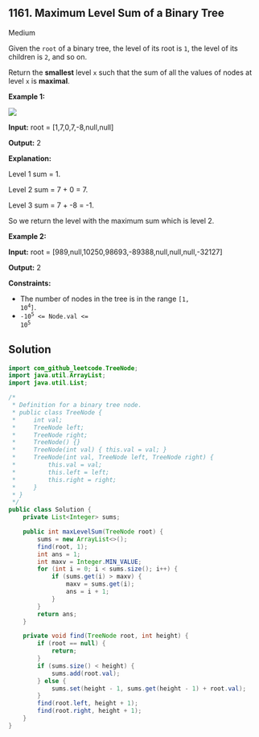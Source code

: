 ## 1161\. Maximum Level Sum of a Binary Tree

Medium

Given the `root` of a binary tree, the level of its root is `1`, the level of its children is `2`, and so on.

Return the **smallest** level `x` such that the sum of all the values of nodes at level `x` is **maximal**.

**Example 1:**

![](https://assets.leetcode.com/uploads/2019/05/03/capture.JPG)

**Input:** root = [1,7,0,7,-8,null,null]

**Output:** 2

**Explanation:**  

Level 1 sum = 1. 

Level 2 sum = 7 + 0 = 7. 

Level 3 sum = 7 + -8 = -1. 

So we return the level with the maximum sum which is level 2.

**Example 2:**

**Input:** root = [989,null,10250,98693,-89388,null,null,null,-32127]

**Output:** 2

**Constraints:**

*   The number of nodes in the tree is in the range <code>[1, 10<sup>4</sup>]</code>.
*   <code>-10<sup>5</sup> <= Node.val <= 10<sup>5</sup></code>

## Solution

```java
import com_github_leetcode.TreeNode;
import java.util.ArrayList;
import java.util.List;

/*
 * Definition for a binary tree node.
 * public class TreeNode {
 *     int val;
 *     TreeNode left;
 *     TreeNode right;
 *     TreeNode() {}
 *     TreeNode(int val) { this.val = val; }
 *     TreeNode(int val, TreeNode left, TreeNode right) {
 *         this.val = val;
 *         this.left = left;
 *         this.right = right;
 *     }
 * }
 */
public class Solution {
    private List<Integer> sums;

    public int maxLevelSum(TreeNode root) {
        sums = new ArrayList<>();
        find(root, 1);
        int ans = 1;
        int maxv = Integer.MIN_VALUE;
        for (int i = 0; i < sums.size(); i++) {
            if (sums.get(i) > maxv) {
                maxv = sums.get(i);
                ans = i + 1;
            }
        }
        return ans;
    }

    private void find(TreeNode root, int height) {
        if (root == null) {
            return;
        }
        if (sums.size() < height) {
            sums.add(root.val);
        } else {
            sums.set(height - 1, sums.get(height - 1) + root.val);
        }
        find(root.left, height + 1);
        find(root.right, height + 1);
    }
}
```